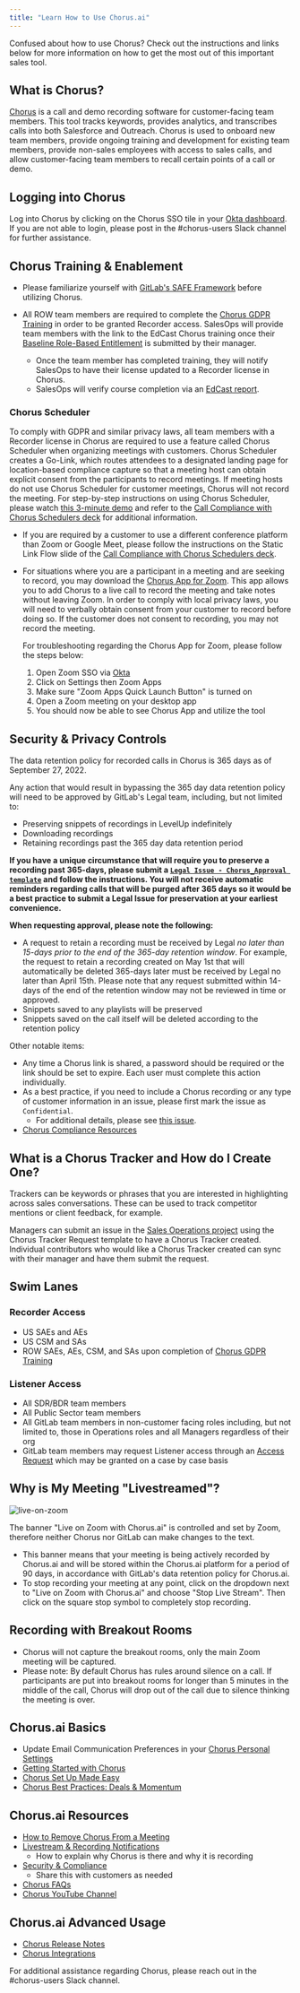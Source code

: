 ```yaml
---
title: "Learn How to Use Chorus.ai"
---
```


Confused about how to use Chorus? Check out the instructions and links below for more information on how to get the most out of this important sales tool.

## What is Chorus?

[Chorus](https://www.chorus.ai/) is a call and demo recording software for customer-facing team members. This tool tracks keywords, provides analytics, and transcribes calls into both Salesforce and Outreach. Chorus is used to onboard new team members, provide ongoing training and development for existing team members, provide non-sales employees with access to sales calls, and allow customer-facing team members to recall certain points of a call or demo.

## Logging into Chorus

Log into Chorus by clicking on the Chorus SSO tile in your [Okta dashboard](https://gitlab.okta.com/app/UserHome). If you are not able to login, please post in the #chorus-users Slack channel for further assistance.

## Chorus Training & Enablement

- Please familiarize yourself with [GitLab's SAFE Framework](/handbook/legal/safe-framework/) before utilizing Chorus.

- All ROW team members are required to complete the [Chorus GDPR Training](https://gitlab.edcast.com/insights/chorus-ai-compliance) in order to be granted Recorder access. SalesOps will provide team members with the link to the EdCast Chorus training once their [Baseline Role-Based Entitlement](https://internal.gitlab.com/handbook/it/end-user-services/access-request/baseline-entitlements/) is submitted by their manager.

  - Once the team member has completed training, they will notify SalesOps to have their license updated to a Recorder license in Chorus.
  - SalesOps will verify course completion via an [EdCast report](https://edcast-536.domo.com/page/1681897168/kpis/details/58622395).

### Chorus Scheduler

To comply with GDPR and similar privacy laws, all team members with a Recorder license in Chorus are required to use a feature called Chorus Scheduler when organizing meetings with customers. Chorus Scheduler creates a Go-Link, which routes attendees to a designated landing page for location-based compliance capture so that a meeting host can obtain explicit consent from the participants to record meetings. If meeting hosts do not use Chorus Scheduler for customer meetings, Chorus will not record the meeting. For step-by-step instructions on using Chorus Scheduler, please watch [this 3-minute demo](https://drive.google.com/file/d/1toKxvu2DKqxF9Oo_8eogTZgPRUSAyIIp/view?usp=sharing) and refer to the [Call Compliance with Chorus Schedulers deck](https://drive.google.com/file/d/1U7VCxuQk1MtLTZ88XLdQt7y1_VBMYe8d/view?usp=sharing) for additional information.

- If you are required by a customer to use a different conference platform than Zoom or Google Meet, please follow the instructions on the Static Link Flow slide of the [Call Compliance with Chorus Schedulers deck](https://drive.google.com/file/d/1U7VCxuQk1MtLTZ88XLdQt7y1_VBMYe8d/view?usp=sharing).

- For situations where you are a participant in a meeting and are seeking to record, you may download the [Chorus App for Zoom](https://university.zoominfo.com/chorus-zoom-integration-made-easy). This app allows you to add Chorus to a live call to record the meeting and take notes without leaving Zoom. In order to comply with local privacy laws, you will need to verbally obtain consent from your customer to record before doing so. If the customer does not consent to recording, you may not record the meeting.

  For troubleshooting regarding the Chorus App for Zoom, please follow the steps below:

  1. Open Zoom SSO via [Okta](https://gitlab.okta.com/app/UserHome?iss=https%3A%2F%2Fgitlab.okta.com)
  2. Click on Settings then Zoom Apps
  3. Make sure "Zoom Apps Quick Launch Button" is turned on
  4. Open a Zoom meeting on your desktop app
  5. You should now be able to see Chorus App and utilize the tool

## Security & Privacy Controls

The data retention policy for recorded calls in Chorus is 365 days as of September 27, 2022.

Any action that would result in bypassing the 365 day data retention policy will need to be approved by GitLab's Legal team, including, but not limited to:

- Preserving snippets of recordings in LevelUp indefinitely
- Downloading recordings
- Retaining recordings past the 365 day data retention period

**If you have a unique circumstance that will require you to preserve a recording past 365-days, please submit a [`Legal Issue - Chorus_Approval template`](https://gitlab.com/gitlab-com/legal-and-compliance/-/issues/new) and follow the instructions.  You will not receive automatic reminders regarding calls that will be purged after 365 days so it would be a best practice to submit a Legal Issue for preservation at your earliest convenience.**

**When requesting approval, please note the following:**

- A request to retain a recording must be received by Legal *no later than 15-days prior to the end of the 365-day retention window*. For example, the request to retain a recording created on May 1st that will automatically be deleted 365-days later must be received by Legal no later than April 15th. Please note that any request submitted within 14-days of the end of the retention window may not be reviewed in time or approved.
- Snippets saved to any playlists will be preserved
- Snippets saved on the call itself will be deleted according to the retention policy

Other notable items:

- Any time a Chorus link is shared, a password should be required or the link should be set to expire. Each user must complete this action individually.
- As a best practice, if you need to include a Chorus recording or any type of customer information in an issue, please first mark the issue as `Confidential`.
  - For additional details, please see [this issue](https://gitlab.com/gitlab-com/gl-security/security-operations/sirt/operations/-/issues/1560#note_702890753).
- [Chorus Compliance Resources](https://help.zoominfo.com/s/article/Chorus-Compliance-Center-Explained)

## What is a Chorus Tracker and How do I Create One?

Trackers can be keywords or phrases that you are interested in highlighting across sales conversations. These can be used to track competitor mentions or client feedback, for example.

Managers can submit an issue in the [Sales Operations project](https://gitlab.com/gitlab-com/sales-team/field-operations/sales-operations/-/issues/new?issue%5Bmilestone_id%5D=#) using the Chorus Tracker Request template to have a Chorus Tracker created. Individual contributors who would like a Chorus Tracker created can sync with their manager and have them submit the request.

## Swim Lanes

### Recorder Access

- US SAEs and AEs
- US CSM and SAs
- ROW SAEs, AEs, CSM, and SAs upon completion of [Chorus GDPR Training](https://levelup.gitlab.com/learn/course/chorusai-recording-compliance-training-1/chorusai/overview?client=internal-team-members)

### Listener Access

- All SDR/BDR team members
- All Public Sector team members
- All GitLab team members in non-customer facing roles including, but not limited to, those in Operations roles and all Managers regardless of their org
- GitLab team members may request Listener access through an [Access Request](/handbook/it/end-user-services/onboarding-access-requests/access-requests/#how-do-i-choose-which-template-to-use) which may be granted on a case by case basis

## Why is My Meeting "Livestreamed"?

![live-on-zoom](/handbook/sales/field-operations/sales-operations/go-to-market/chorus/live-on-zoom.png)

The banner "Live on Zoom with Chorus.ai" is controlled and set by Zoom, therefore neither Chorus nor GitLab can make changes to the text.

- This banner means that your meeting is being actively recorded by Chorus.ai and will be stored within the Chorus.ai platform for a period of 90 days, in accordance with GitLab's data retention policy for Chorus.ai.
- To stop recording your meeting at any point, click on the dropdown next to "Live on Zoom with Chorus.ai" and choose "Stop Live Stream". Then click on the square stop symbol to completely stop recording.

## Recording with Breakout Rooms

- Chorus will not capture the breakout rooms, only the main Zoom meeting will be captured.
- Please note: By default Chorus has rules around silence on a call. If participants are put into breakout rooms for longer than 5 minutes in the middle of the call, Chorus will drop out of the call due to silence thinking the meeting is over.

## Chorus.ai Basics

- Update Email Communication Preferences in your [Chorus Personal Settings](https://chorus.ai/settings/personal-settings)
- [Getting Started with Chorus](https://university.zoominfo.com/getting-started-with-chorus)
- [Chorus Set Up Made Easy](https://university.zoominfo.com/chorus-set-up-made-easy)
- [Chorus Best Practices: Deals & Momentum](https://university.zoominfo.com/chorus-best-practices-deals-momentum)

## Chorus.ai Resources

- [How to Remove Chorus From a Meeting](https://www.loom.com/share/a6513ac235ae4eb9acaaeb167d7583ce)
- [Livestream & Recording Notifications](https://drive.google.com/file/d/135LWz_6u6vgJPVriIoEa3qOYOa4YkM_b/view)
  - How to explain why Chorus is there and why it is recording
- [Security & Compliance](https://www.chorus.ai/trust)
  - Share this with customers as needed
- [Chorus FAQs](https://help.zoominfo.com/)
- [Chorus YouTube Channel](https://www.youtube.com/c/Chorus_ai/videos)

## Chorus.ai Advanced Usage

- [Chorus Release Notes](https://view.highspot.com/viewer/61faa9016e6856ecc10ce41d)
- [Chorus Integrations](https://help.zoominfo.com/s/article/Overview-of-Chorus-Screen-Share-Providers)

For additional assistance regarding Chorus, please reach out in the #chorus-users Slack channel.
